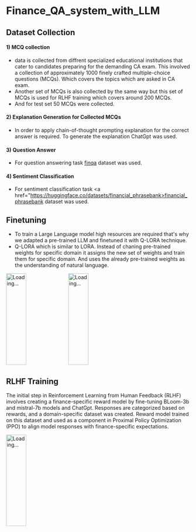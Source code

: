# Finance_QA_system_with_LLM

## Dataset Collection

#### 1) MCQ collection
* data is collected from diffrent specialized educational institutions that cater to candidates preparing for the demanding CA exam. This involved a collection of approximately 1000 finely crafted multiple-choice questions (MCQs). Which covers the topics which are asked in CA exam.
* Another set of MCQs is also collected by the same way but this set of MCQs is used for RLHF training which covers around 200 MCQs.
* And for test set 50 MCQs were collected.

#### 2) Explanation Generation for Collected MCQs
* In order to apply chain-of-thought prompting explanation for the correct answer is required. To generate the explanation ChatGpt was used.

#### 3) Question Answer
* For question answering task <a href="https://huggingface.co/datasets/dreamerdeo/finqa">finqa</a> dataset was used.

#### 4) Sentiment Classification
* For sentiment classification task  <a href="https://huggingface.co/datasets/financial_phrasebank>financial_phrasebank</a> dataset was used.

## Finetuning
* To train a Large Language model high resources are required that's why we adapted a pre-trained LLM and finetuned it with Q-LORA technique.
* Q-LORA which is similar to LORA. Instead of chaning pre-trained weights for specific domain it assigns the new set of weights and train them for specific domain. And uses the already pre-trained weights as the understanding of natural language.

<p float="left">
  <img src="https://images.ctfassets.net/xjan103pcp94/6fct47v2q8PU36X9A1TUzN/62bf8834293c1ec4a7e591f42ed1ffd1/pretrainined-weights-diagram-lora-blog.png" alt="Loading..." width="33%" height="250px">
  <img src="https://heidloff.net/assets/img/2023/09/qlora.png" alt="Loading..."  width="33%" height="250px">
</p>

## RLHF Training
The initial step in Reinforcement Learning from Human Feedback (RLHF) involves creating a finance-specific reward model by fine-tuning BLoom-3b and mistral-7b models and ChatGpt. Responses are categorized based on rewards, and a domain-specific dataset was created. Reward model trained on this dataset and used as a component in Proximal Policy Optimization (PPO) to align model responses with finance-specific expectations.

  <img src="https://substackcdn.com/image/fetch/f_auto,q_auto:good,fl_progressive:steep/https%3A%2F%2Fbucketeer-e05bbc84-baa3-437e-9518-adb32be77984.s3.amazonaws.com%2Fpublic%2Fimages%2Feaa43444-8926-49a9-b44a-f8c570dc7611_826x528.png" alt="Loading..."  width="33%" height="250px">
